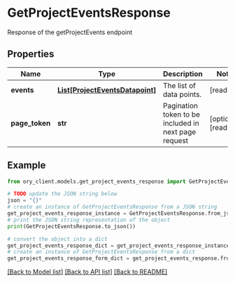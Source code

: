 # GetProjectEventsResponse

Response of the getProjectEvents endpoint

## Properties

Name | Type | Description | Notes
------------ | ------------- | ------------- | -------------
**events** | [**List[ProjectEventsDatapoint]**](ProjectEventsDatapoint.md) | The list of data points. | [readonly] 
**page_token** | **str** | Pagination token to be included in next page request | [optional] [readonly] 

## Example

```python
from ory_client.models.get_project_events_response import GetProjectEventsResponse

# TODO update the JSON string below
json = "{}"
# create an instance of GetProjectEventsResponse from a JSON string
get_project_events_response_instance = GetProjectEventsResponse.from_json(json)
# print the JSON string representation of the object
print(GetProjectEventsResponse.to_json())

# convert the object into a dict
get_project_events_response_dict = get_project_events_response_instance.to_dict()
# create an instance of GetProjectEventsResponse from a dict
get_project_events_response_form_dict = get_project_events_response.from_dict(get_project_events_response_dict)
```
[[Back to Model list]](../README.md#documentation-for-models) [[Back to API list]](../README.md#documentation-for-api-endpoints) [[Back to README]](../README.md)


